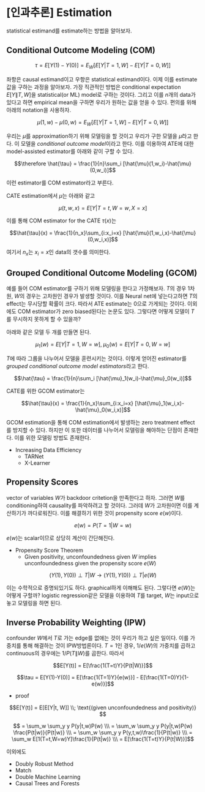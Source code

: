 # [인과추론] Estimation


statistical estimand를 estimate하는 방법을 알아보자.

<!--more-->

## Conditional Outcome Modeling (COM)

$$\tau = E[Y(1) - Y(0)]=E_W [E[Y|T=1,W]-E[Y|T=0,W]]$$

좌항은 causal estimand이고 우항은 statistical estimand이다. 이제 이를 estimate값을 구하는 과정을 알아보자. 가장 직관적인 방법은 conditional expectation $E[Y\|T,W]$을 statistical(or ML) model로 구하는 것이다. 그리고 이를 $n$개의 data가 있다고 하면 empirical mean을 구하면 우리가 원하는 값을 얻을 수 있다. 편의를 위해 아래의 notation을 사용하자.

$$\mu(1,w) - \mu(0,w) = E_W [E[Y|T=1,W]-E[Y|T=0,W]]$$

우리는 $\mu$를 approximation하기 위해 모델링을 할 것이고 우리가 구한 모델을 $\hat{\mu}$라고 한다. 이 모델을 *conditional outcome model*이라고 한다. 이를 이용하여 ATE에 대한 model-assisted estimator를 아래와 같이 구할 수 있다.

$$\therefore \hat{\tau} = \frac{1}{n}\sum_i [\hat{\mu}(1,w_i)-\hat{\mu}(0,w_i)]$$

이런 estimator를 COM estimator라고 부른다.

CATE estimation에서 $\mu$는 아래와 같고

$$\mu(t,w,x) = E[Y|T=t, W=w, X=x]$$

이를 통해 COM estimator for the CATE $\tau(x)$는

$$\hat{\tau}(x) = \frac{1}{n_x}\sum_{i:x_i=x} [\hat{\mu}(1,w_i,x)-\hat{\mu}(0,w_i,x)]$$

여기서 $n_x$는 $x_i = x$인 data의 갯수를 의미한다.

## Grouped Conditional Outcome Modeling (GCOM)

예를 들어 COM estimator를 구하기 위해 모델링을 한다고 가정해보자. $T$의 경우 1차원, $W$의 경우는 고차원인 경우가 발생할 것이다. 이를 Neural net에 넣는다고하면 $T$의 effect는 무시당할 확률이 크다. 따라서 ATE estimate는 0으로 가게되는 것이다. 이외에도 COM estimator가 zero biased된다는 논문도 있다. 그렇다면 어떻게 모델이 $T$를 무시하지 못하게 할 수 있을까?

아래와 같은 모델 두 개를 만들면 된다.

$$\mu_1 (w) = E[Y|T=1,W=w],\;\mu_0 (w) = E[Y|T=0,W=w]$$

$T$에 따라 그룹을 나누어서 모델을 훈련시키는 것이다. 이렇게 얻어진 estimator를 *grouped conditional outcome model estimators*라고 한다.

$$\hat{\tau} = \frac{1}{n}\sum_i [\hat{\mu}_1(w_i)-\hat{\mu}_0(w_i)]$$

CATE를 위한 GCOM estimator는

$$\hat{\tau}(x) = \frac{1}{n_x}\sum_{i:x_i=x} [\hat{\mu}_1(w_i,x)-\hat{\mu}_0(w_i,x)]$$

GCOM estimation을 통해 COM estimation에서 발생하는 zero treatment effect를 방지할 수 있다. 하지만 이 또한 데이터를 나누어서 모델링을 해야하는 단점이 존재한다. 이를 위한 모델링 방법도 존재한다.

- Increasing Data Efficiency
  - TARNet
  - X-Learner

## Propensity Scores
vector of variables $W$가 backdoor critetion을 만족한다고 하자. 그러면 $W$를 conditioning하여 causality를 파악하려고 할 것이다. 그러데 $W$가 고차원이면 이를 계산하기가 까다로워진다. 이를 해결하기 위한 것이 propensity score $e(w)$이다.

$$e(w) = P(T=1|W=w)$$

$e(w)$는 scalar이므로 상당히 계산이 간단해진다.

- Propensity Score Theorem
  - Given positivity, unconfoundedness given $W$ implies unconfoundedness given the propensity score $e(W)$

$$(Y(1),Y(0))\perp T | W \rightarrow (Y(1),Y(0))\perp T | e(W)$$

이는 수학적으로 증명되있기도 하다. graphical하게 이해해도 된다. 그렇다면 $e(W)$는 어떻게 구할까? logistic regression같은 모델을 이용하여 $T$를 target, $W$는 input으로 놓고 모델링을 하면 된다.

## Inverse Probability Weighting (IPW)
confounder $W$에서 $T$로 가는 edge를 없애는 것이 우리가 하고 싶은 일이다. 이를 가중치를 통해 해결하는 것이 IPW방법론이다. $T=1$인 경우, $1/e(W)$의 가중치를 곱하고 continuous의 경우에는 $1/P(T\|W)$를 곱한다. 따라서

$$E[Y(t)] = E[\frac{1(T=t)Y}{P(t|W)}]$$

$$\tau = E[Y(1)-Y(0)] = E[\frac{1(T=1)Y}{e(w)}] - E[\frac{1(T=0)Y}{1-e(w)}]$$

- proof

$$E[Y(t)] = E[E[Y|t, W]] \\; \text{(given unconfoundedness and positivity)} $$

$$ = \sum_w \sum_y y P(y|t,w)P(w) \\\ = \sum_w \sum_y y P(y|t,w)P(w) \frac{P(t|w)}{P(t|w)} \\\ = \sum_w \sum_y y P(y,t,w)\frac{1}{P(t|w)} \\\ = \sum_w E[1(T=t,W=w)Y]\frac{1}{P(t|w)} \\\ = E[\frac{1(T=t)Y}{P(t|W)}]$$

이외에도
- Doubly Robust Method
- Match
- Double Machine Learning
- Causal Trees and Forests
